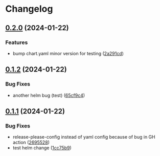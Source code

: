 # Changelog

## [0.2.0](https://github.com/Sillock-Inc/Dotbot/compare/dotbot-v0.1.2...dotbot-v0.2.0) (2024-01-22)


### Features

* bump chart.yaml minor version for testing ([2a291cd](https://github.com/Sillock-Inc/Dotbot/commit/2a291cd7667cfd8ff83d79aba1424f8b4a49b764))

## [0.1.2](https://github.com/Sillock-Inc/Dotbot/compare/dotbot-v0.1.1...dotbot-v0.1.2) (2024-01-22)


### Bug Fixes

* another helm bug (test) ([65cf9c4](https://github.com/Sillock-Inc/Dotbot/commit/65cf9c4ab10b6fdbe4a892168da27eff7e234d44))

## [0.1.1](https://github.com/Sillock-Inc/Dotbot/compare/dotbot-v0.1.0...dotbot-v0.1.1) (2024-01-22)


### Bug Fixes

* release-please-config instead of yaml config because of bug in GH action ([2695528](https://github.com/Sillock-Inc/Dotbot/commit/2695528921e6211df15f1baa451386ad5c772a76))
* test helm change ([1cc75b9](https://github.com/Sillock-Inc/Dotbot/commit/1cc75b902f998db2a2fb31854f28535432512131))
